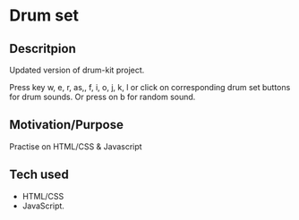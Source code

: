 # Drum set 

## Descritpion 
Updated version of drum-kit project. 

Press key w, e, r, as,, f, i, o, j, k, l or click on corresponding drum set buttons for drum sounds. 
Or press on b for random sound. 

## Motivation/Purpose
Practise on HTML/CSS & Javascript

## Tech used 
* HTML/CSS
* JavaScript. 
